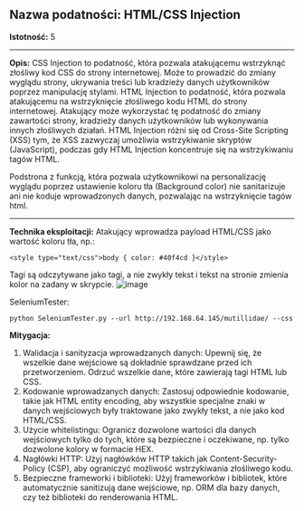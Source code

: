 ## Nazwa podatności: HTML/CSS Injection

**Istotność:** 5

---

**Opis:**
CSS Injection to podatność, która pozwala atakującemu wstrzyknąć złośliwy kod CSS do strony internetowej. Może to prowadzić do zmiany wyglądu strony, ukrywania treści lub kradzieży danych użytkowników poprzez manipulację stylami.
HTML Injection to podatność, która pozwala atakującemu na wstrzyknięcie złośliwego kodu HTML do strony internetowej. Atakujący może wykorzystać tę podatność do zmiany zawartości strony, kradzieży danych użytkowników lub wykonywania innych złośliwych działań. HTML Injection różni się od Cross-Site Scripting (XSS) tym, że XSS zazwyczaj umożliwia wstrzykiwanie skryptów (JavaScript), podczas gdy HTML Injection koncentruje się na wstrzykiwaniu tagów HTML.

Podstrona z funkcją, która pozwala użytkownikowi na personalizację wyglądu poprzez ustawienie koloru tła (Background color) nie sanitarizuje ani nie koduje wprowadzonych danych, pozwalając na wstrzyknięcie tagów html.

---

**Technika eksploitacji:**
Atakujący wprowadza payload HTML/CSS jako wartość koloru tła, np.:

`<style type="text/css">body { color: #40f4cd }</style>`

Tagi są odczytywane jako tagi, a nie zwykły tekst i tekst na stronie zmienia kolor na zadany w skrypcie.
![image](https://github.com/GrzechuG/PWR-CBE-BAW-mutillidae-2024/assets/56219452/35ebe69f-2ca5-4b3d-b322-4613bbf5b0e1)

SeleniumTester:
```
python SeleniumTester.py --url http://192.168.64.145/mutillidae/ --css
```


**Mitygacja:**
1. Walidacja i sanityzacja wprowadzanych danych: Upewnij się, że wszelkie dane wejściowe są dokładnie sprawdzane przed ich przetworzeniem. Odrzuć wszelkie dane, które zawierają tagi HTML lub CSS.
2. Kodowanie wprowadzanych danych: Zastosuj odpowiednie kodowanie, takie jak HTML entity encoding, aby wszystkie specjalne znaki w danych wejściowych były traktowane jako zwykły tekst, a nie jako kod HTML/CSS.
3. Użycie whitelistingu: Ogranicz dozwolone wartości dla danych wejściowych tylko do tych, które są bezpieczne i oczekiwane, np. tylko dozwolone kolory w formacie HEX.
4. Nagłówki HTTP: Użyj nagłówków HTTP takich jak Content-Security-Policy (CSP), aby ograniczyć możliwość wstrzykiwania złośliwego kodu.
5. Bezpieczne frameworki i biblioteki: Użyj frameworków i bibliotek, które automatycznie sanitizują dane wejściowe, np. ORM dla bazy danych, czy też biblioteki do renderowania HTML.
